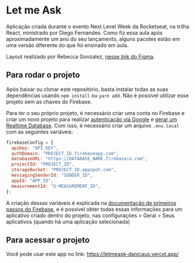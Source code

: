 # Let me Ask

Aplicação criada durante o evento Next Level Week da Rocketseat, na trilha React, ministrado por Diego Fernandes. Como fiz essa aula após aproximadamente um ano do seu lançamento, alguns pacotes estão em uma versão diferente do que foi ensinado em aula.

Layout realizado por Rebecca Gonzalez, [nesse link do Figma](https://www.figma.com/community/file/1009824839797878169).

## Para rodar o projeto

Após baixar ou clonar este repositório, basta instalar todas as suas dependências usando `npm install` ou `yarn add`. Não é possível utilizar esse projeto sem as chaves do Firebase.

Para ter o seu próprio projeto, é necessário criar uma conta no Firebase e criar um novo projeto para realizar [autenticação via Google](https://firebase.google.com/docs/auth/web/start?authuser=0&hl=pt#web-version-8) e [gerar um Realtime Database](https://firebase.google.com/docs/database/web/start?authuser=0&hl=pt#web-version-8). Com isso, é necessário criar um arquivo `.env.local` com as seguintes variáveis:

```JavaScript
firebaseConfig = {
  apiKey: "API_KEY",
  authDomain: "PROJECT_ID.firebaseapp.com",
  databaseURL: "https://DATABASE_NAME.firebaseio.com",
  projectId: "PROJECT_ID",
  storageBucket: "PROJECT_ID.appspot.com",
  messagingSenderId: "SENDER_ID",
  appId: "APP_ID",
  measurementId: "G-MEASUREMENT_ID",
};
```

A criação dessas variáveis é explicada na [documentação de primeiros passos do Firebase](https://firebase.google.com/docs/database/web/start?authuser=0&hl=pt#initialize_the_javascript_sdk), e é possível obter todas essas informações para um aplicativo criado dentro do projeto, nas configurações > Geral > Seus aplicativos (quando há uma aplicação selecionada)

## Para acessar o projeto

Você pode usar este app no link: https://letmeask-danicaus.vercel.app/

